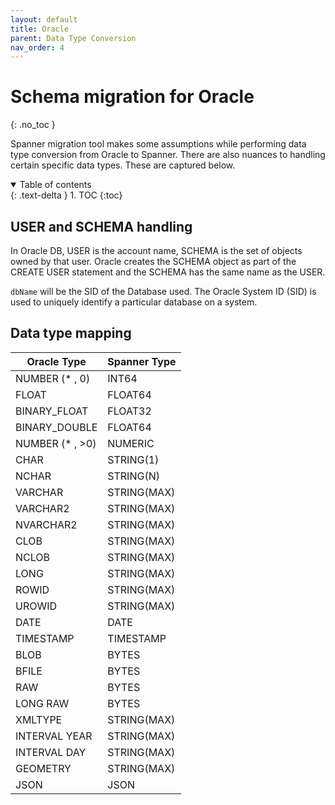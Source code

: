 ```yaml
---
layout: default
title: Oracle
parent: Data Type Conversion
nav_order: 4
---
```


# Schema migration for Oracle
{: .no_toc }

Spanner migration tool makes some assumptions while performing data type conversion from Oracle to Spanner.
There are also nuances to handling certain specific data types. These are captured below.

<details open markdown="block">
  <summary>
    Table of contents
  </summary>
  {: .text-delta }
1. TOC
{:toc}
</details>

## USER and SCHEMA handling

In Oracle DB, USER is the account name, SCHEMA is the set of objects owned by that user. Oracle creates the SCHEMA object as part of the CREATE USER statement and the SCHEMA has the same name as the USER.

`dbName` will be the SID of the Database used. The Oracle System ID (SID) is used to uniquely identify a particular database on a system.

## Data type mapping

| Oracle Type        | Spanner Type |
| ---------------------- | ------------ |
| NUMBER (* , 0)         | INT64        |
| FLOAT                  | FLOAT64      |
| BINARY_FLOAT           | FLOAT32      |
| BINARY_DOUBLE          | FLOAT64      |
| NUMBER (* , >0)        | NUMERIC      |
| CHAR                   | STRING(1)    |
| NCHAR                  | STRING(N)    |
| VARCHAR                | STRING(MAX)  |
| VARCHAR2               | STRING(MAX)  |
| NVARCHAR2              | STRING(MAX)  |
| CLOB                   | STRING(MAX)  |
| NCLOB                  | STRING(MAX)  |
| LONG                   | STRING(MAX)  |
| ROWID                  | STRING(MAX)  |
| UROWID                 | STRING(MAX)  |
| DATE                   | DATE         |
| TIMESTAMP              | TIMESTAMP    |
| BLOB                   | BYTES        |
| BFILE                  | BYTES        |
| RAW                    | BYTES        |
| LONG RAW               | BYTES        |
| XMLTYPE                | STRING(MAX)  |
| INTERVAL YEAR          | STRING(MAX)  |
| INTERVAL DAY           | STRING(MAX)  |
| GEOMETRY               | STRING(MAX)  |
| JSON                   | JSON         |
